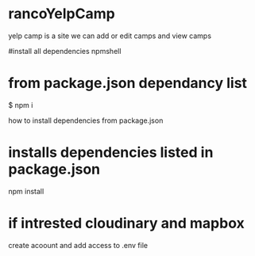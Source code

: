 # rancoYelpCamp
yelp camp is a site we can add  or edit camps and view camps


#install all dependencies npmshell


# from package.json dependancy list
$ npm i

how to install dependencies from package.json

# installs dependencies listed in package.json
npm install



# if intrested cloudinary and mapbox

create acoount and add access to .env file

